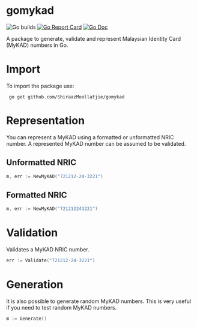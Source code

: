 # gomykad

![Go builds](https://github.com/ShiraazMoollatjie/gomykad/workflows/Go%20builds/badge.svg)
[![Go Report Card](https://goreportcard.com/badge/github.com/ShiraazMoollatjie/gomykad?style=flat-square)](https://goreportcard.com/report/github.com/ShiraazMoollatjie/gomykad)
[![Go Doc](https://img.shields.io/badge/godoc-reference-blue.svg?style=flat-square)](http://godoc.org/github.com/ShiraazMoollatjie/gomykad/pkg/mykad)

A package to generate, validate and represent Malaysian Identity Card (MyKAD) numbers in Go.

# Import
To import the package use:
```
 go get github.com/ShiraazMoollatjie/gomykad
```

# Representation
You can represent a MyKAD using a formatted or unformatted NRIC number. A represented MyKAD number can be assumed to 
be validated.

## Unformatted NRIC
```go
m, err := NewMyKAD("721212-24-3221")
```

## Formatted NRIC
```go
m, err := NewMyKAD("721212243221")
```

# Validation
Validates a MyKAD NRIC number. 

```go
err := Validate("721212-24-3221")
```

# Generation
It is also possible to generate random MyKAD numbers. This is very useful if you need to test random MyKAD numbers. 

```go
m := Generate()
```
